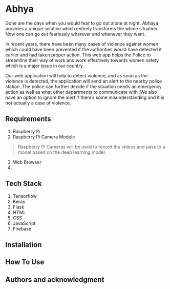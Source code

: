 # Abhya
Gone are the days when you would fear to go out alone at night. Abhaya provides a unique solution which entirely transforms the whole situation. Now one can go out fearlessly wherever and whenever they want.

In recent years, there have been many cases of violence against women which could have been prevented if the authorities would have detected it earlier and had taken proper action. This web app helps the Police to streamline their way of work and work effectively towards women safety which is a major issue in our country.

Our web application will help to detect violence, and as soon as the violence is detected, the application will send an alert to the nearby police station. The police can further decide if the situation needs an emergency action as well as what other departments to communicate with .We also have an option to ignore the alert if there’s some misunderstanding and it is not actually a case of violence.

## Requirements
1. Raspberry Pi 
2. Raspberry Pi Camera Module
  >Raspberry Pi Cameras will be used to record the videos and pass to a model based on the deep learning model.
3. Web Browser
4. 

## Tech Stack
1. Tensorflow
 2. Keras
 3. Flask
 4. HTML
 5. CSS
 6. JavaScript
 7. Firebase
 
 ## Installation
 
 ## How To Use

## Authors and acknowledgment

